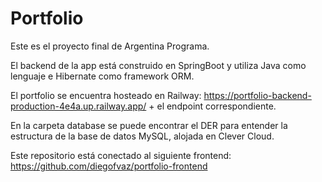 # Portfolio

Este es el proyecto final de Argentina Programa.

El backend de la app está construido en SpringBoot y utiliza Java como lenguaje e Hibernate como framework ORM.

El portfolio se encuentra hosteado en Railway: https://portfolio-backend-production-4e4a.up.railway.app/ + el endpoint correspondiente.

En la carpeta database se puede encontrar el DER para entender la estructura de la base de datos MySQL, alojada en Clever Cloud.

Este repositorio está conectado al siguiente frontend: https://github.com/diegofvaz/portfolio-frontend
